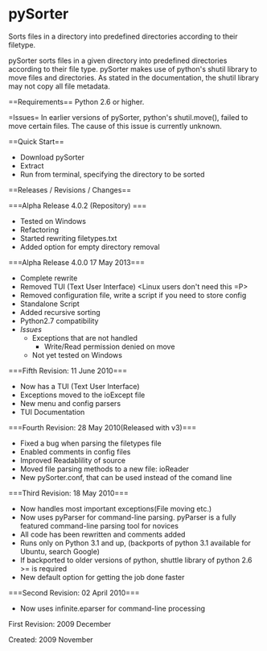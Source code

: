 pySorter
========

Sorts files in a directory into predefined directories according to their filetype.

pySorter sorts files in a given directory into predefined directories according to their file type.
pySorter makes use of python's shutil library to move files and directories. 
As stated in the documentation, the shutil library may not copy all file metadata.

==Requirements==
Python 2.6 or higher.

=Issues=
In earlier versions of pySorter, python's shutil.move(), failed to move certain files. The cause of this issue is currently unknown.

==Quick Start==
  * Download pySorter
  * Extract
  * Run from terminal, specifying the directory to be sorted

==Releases / Revisions / Changes==

===Alpha Release 4.0.2 (Repository) ===
  * Tested on Windows
  * Refactoring
  * Started rewriting filetypes.txt
  * Added option for empty directory removal

===Alpha Release 4.0.0 17 May 2013===
  * Complete rewrite
  * Removed TUI (Text User Interface) <Linux users don't need this =P>
  * Removed configuration file, write a script if you need to store config
  * Standalone Script
  * Added recursive sorting
  * Python2.7 compatibility
  * *Issues*
    * Exceptions that are not handled
      * Write/Read permission denied on move
    * Not yet tested on Windows
        
===Fifth Revision: 11 June 2010===
  * Now has a TUI (Text User Interface)
  * Exceptions moved to the ioExcept file
  * New menu and config parsers
  * TUI Documentation

===Fourth Revision: 28 May 2010(Released with v3)===
  * Fixed a bug when parsing the filetypes file
  * Enabled comments in config files
  * Improved Readablility of source
  * Moved file parsing methods to a new file: ioReader
  * New pySorter.conf, that can be used instead of the comand line

===Third Revision: 18 May 2010===
  * Now handles most important exceptions(File moving etc.)
  * Now uses pyParser for command-line parsing. pyParser is a fully featured command-line parsing tool for novices
  * All code has been rewritten and comments added
  * Runs only on Python 3.1 and up, (backports of python 3.1 available for Ubuntu, search Google)
  * If backported to older versions of python, shuttle library of python 2.6 >= is required
  * New default option for getting the job done faster


===Second Revision: 02 April 2010===
  * Now uses infinite.eparser for command-line processing

First Revision: 2009 December

Created: 2009 November
